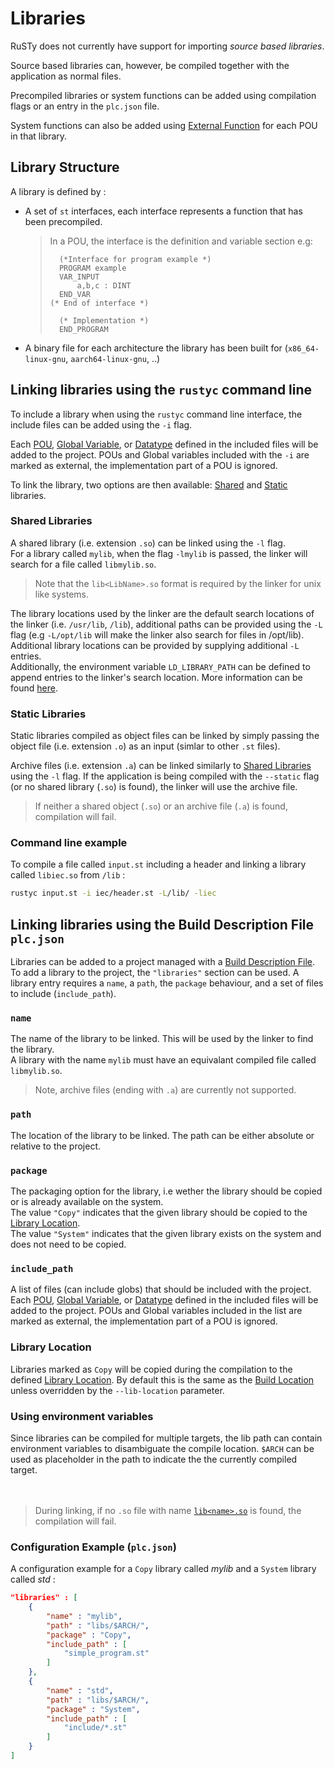 # Libraries

RuSTy does not currently have support for importing _source based libraries_.

Source based libraries can, however, be compiled together with the application as normal files.

Precompiled libraries or system functions can be added using compilation flags or an entry in the `plc.json` file.

System functions can also be added using [External Function](libraries/external_functions.md) for each POU in that library.

## Library Structure

A library is defined by :
- A set of `st` interfaces, each interface represents a function that has been precompiled.
	> In a POU, the interface is the definition and variable section e.g:
	> ```iecst
	>	(*Interface for program example *)
	>	PROGRAM example
	>	VAR_INPUT
	>		a,b,c : DINT
	>	END_VAR 
	> (* End of interface *)
	>
	>	(* Implementation *)
	>	END_PROGRAM
	> ```
- A binary file for each architecture the library has been built for (`x86_64-linux-gnu`, `aarch64-linux-gnu`, ..)

## Linking libraries using the `rustyc` command line

To include a library when using the `rustyc` command line interface, the include files can be added using the `-i` flag.

Each [POU](pous.md), [Global Variable](variables.md), or [Datatype](datatypes.md) defined in the included files will be added to the project.
POUs and Global variables included with the `-i` are marked as external, the implementation part of a POU is ignored.

To link the library, two options are then available: [Shared](#shared-libraries) and [Static](#static-libraries) libraries.

### Shared Libraries

A shared library (i.e. extension `.so`) can be linked using the `-l` flag. </br>
For a library called `mylib`, when the flag `-lmylib` is passed, the linker will search for a file called `libmylib.so`.

> Note that the `lib<LibName>.so` format is required by the linker for unix like systems.

The library locations used by the linker are the default search locations of the linker (i.e. `/usr/lib`, `/lib`), additional paths can be provided using the `-L` flag (e.g `-L/opt/lib` will make the linker also search for files in /opt/lib).</br>
Additional library locations can be provided by supplying additional `-L` entries.</br>
Additionally, the environment variable `LD_LIBRARY_PATH` can be defined to append entries to the linker's search location. More information can be found [here](https://tldp.org/HOWTO/Program-Library-HOWTO/shared-libraries.html).

### Static Libraries

Static libraries compiled as object files can be linked by simply passing the object file (i.e. extension `.o`) as an input (simlar to other `.st` files).

Archive files (i.e. extension `.a`) can be linked similarly to [Shared Libraries](#shared-libraries) using the `-l` flag. 
If the application is being compiled with the `--static` flag (or no shared library (`.so`) is found), the linker will use the archive file.</br>

> If neither a shared object (`.so`) or an archive file (`.a`) is found, compilation will fail.

### Command line example

To compile a file called `input.st` including a header and linking a library called `libiec.so` from `/lib` :
```sh
rustyc input.st -i iec/header.st -L/lib/ -liec
```

## Linking libraries using the Build Description File `plc.json`

Libraries can be added to a project managed with a [Build Description File](using_rusty/build_description_file.md#build-description-file-plcjson). </br>
To add a library to the project, the `"libraries"` section can be used.
A library entry requires a `name`, a `path`, the `package` behaviour, and a set of files to include (`include_path`).

### `name`

The name of the library to be linked. This will be used by the linker to find the library. </br>
A library with the name `mylib` must have an equivalant compiled file called `libmylib.so`.
> Note, archive files (ending with `.a`) are currently not supported.

### `path`

The location of the library to be linked. The path can be either absolute or relative to the project. </br>

### `package`

The packaging option for the library, i.e wether the library should be copied or is already available on the system.</br>
The value <a name="copy">`"Copy"`</a> indicates that the given library should be copied to the [Library Location](#library-location). </br>
The value <a name="system">`"System"`</a> indicates that the given library exists on the system and does not need to be copied.

### `include_path`

A list of files (can include globs) that should be included with the project.</br>
Each [POU](pous.md), [Global Variable](variables.md), or [Datatype](datatypes.md) defined in the included files will be added to the project.
POUs and Global variables included in the list are marked as external, the implementation part of a POU is ignored.

### Library Location

Libraries marked as `Copy` will be copied during the compilation to the defined [Library Location](using_rusty/build_description_file.md#--lib-location).
By default this is the same as the [Build Location](using_rusty/build_description_file.md#--build-location) unless overridden by the `--lib-location` parameter.

### Using environment variables

Since libraries can be compiled for multiple targets, the lib path can contain environment variables to disambiguate the compile location. 
`$ARCH` can be used as placeholder in the path to indicate the the currently compiled target.
</br></br></br>

> During linking, if no `.so` file with name [`lib<name>.so`](#name) is found, the compilation will fail.

### Configuration Example (`plc.json`)

A configuration example for a `Copy` library called _mylib_ and a `System` library called _std_ :
```json
"libraries" : [
    {
        "name" : "mylib",
        "path" : "libs/$ARCH/",
        "package" : "Copy",
        "include_path" : [
            "simple_program.st"
        ]
    },
    {
        "name" : "std",
        "path" : "libs/$ARCH/",
        "package" : "System",
        "include_path" : [
            "include/*.st"
        ]
    }
]
```